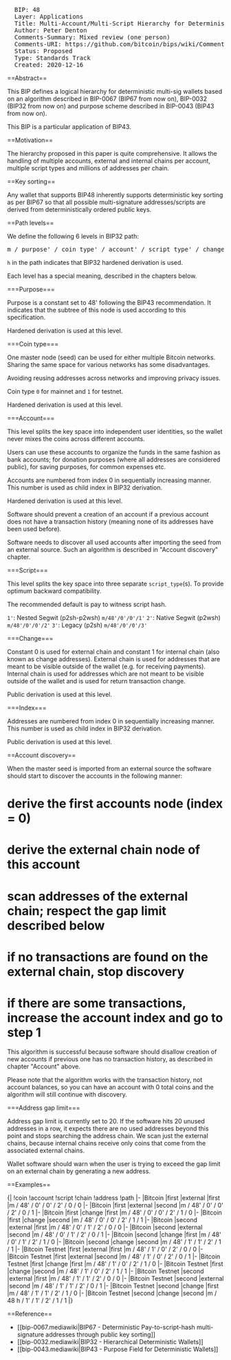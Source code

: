 <pre>
  BIP: 48
  Layer: Applications
  Title: Multi-Account/Multi-Script Hierarchy for Deterministic Multi Signature Wallets
  Author: Peter Denton <dentondevelopment@protonmail.com>
  Comments-Summary: Mixed review (one person)
  Comments-URI: https://github.com/bitcoin/bips/wiki/Comments:BIP-0048
  Status: Proposed
  Type: Standards Track
  Created: 2020-12-16
</pre>

==Abstract==

This BIP defines a logical hierarchy for deterministic multi-sig wallets based on an algorithm
described in BIP-0067 (BIP67 from now on), BIP-0032 (BIP32 from now on) and purpose scheme described in
BIP-0043 (BIP43 from now on).

This BIP is a particular application of BIP43.

==Motivation==

The hierarchy proposed in this paper is quite comprehensive. It allows the handling of
multiple accounts, external and internal chains per account, multiple script types and
millions of addresses per chain.

==Key sorting==

Any wallet that supports BIP48 inherently supports deterministic key sorting as per BIP67 so that all possible
multi-signature addresses/scripts are derived from deterministically ordered public keys.

==Path levels==

We define the following 6 levels in BIP32 path:

<pre>
m / purpose' / coin_type' / account' / script_type' / change / address_index
</pre>

`h` in the path indicates that BIP32 hardened derivation is used.

Each level has a special meaning, described in the chapters below.

===Purpose===

Purpose is a constant set to 48' following the BIP43 recommendation.
It indicates that the subtree of this node is used according to this specification.

Hardened derivation is used at this level.

===Coin type===

One master node (seed) can be used for either multiple Bitcoin networks.
Sharing the same space for various networks has some disadvantages.

Avoiding reusing addresses across networks and improving privacy issues.

Coin type `0` for mainnet and `1` for testnet.

Hardened derivation is used at this level.

===Account===

This level splits the key space into independent user identities,
so the wallet never mixes the coins across different accounts.

Users can use these accounts to organize the funds in the same
fashion as bank accounts; for donation purposes (where all
addresses are considered public), for saving purposes,
for common expenses etc.

Accounts are numbered from index 0 in sequentially increasing manner.
This number is used as child index in BIP32 derivation.

Hardened derivation is used at this level.

Software should prevent a creation of an account if a previous account does not
have a transaction history (meaning none of its addresses have been used before).

Software needs to discover all used accounts after importing the seed from
an external source. Such an algorithm is described in "Account discovery" chapter.

===Script===

This level splits the key space into three separate `script_type`(s). To provide
optimum backward compatibility.

The recommended default is pay to witness script hash.

`1'`: Nested Segwit (p2sh-p2wsh) `m/48'/0'/0'/1'`
`2'`: Native Segwit (p2wsh) `m/48'/0'/0'/2'`
`3'`: Legacy (p2sh) `m/48'/0'/0'/3'`

===Change===

Constant 0 is used for external chain and constant 1 for internal chain (also
known as change addresses). External chain is used for addresses that are meant
to be visible outside of the wallet (e.g. for receiving payments). Internal
chain is used for addresses which are not meant to be visible outside of the
wallet and is used for return transaction change.

Public derivation is used at this level.

===Index===

Addresses are numbered from index 0 in sequentially increasing manner.
This number is used as child index in BIP32 derivation.

Public derivation is used at this level.

==Account discovery==

When the master seed is imported from an external source the software should
start to discover the accounts in the following manner:

# derive the first accounts node (index = 0)
# derive the external chain node of this account
# scan addresses of the external chain; respect the gap limit described below
# if no transactions are found on the external chain, stop discovery
# if there are some transactions, increase the account index and go to step 1

This algorithm is successful because software should disallow creation of new
accounts if previous one has no transaction history, as described in chapter
"Account" above.

Please note that the algorithm works with the transaction history, not account
balances, so you can have an account with 0 total coins and the algorithm will
still continue with discovery.

===Address gap limit===

Address gap limit is currently set to 20. If the software hits 20 unused
addresses in a row, it expects there are no used addresses beyond this point
and stops searching the address chain. We scan just the external chains, because
internal chains receive only coins that come from the associated external chains.

Wallet software should warn when the user is trying to exceed the gap limit on
an external chain by generating a new address.

==Examples==

{|
!coin
!account
!script
!chain
!address
!path
|-
|Bitcoin
|first
|external
|first
|m / 48' / 0' / 0' / 2' / 0 / 0
|-
|Bitcoin
|first
|external
|second
|m / 48' / 0' / 0' / 2' / 0 / 1
|-
|Bitcoin
|first
|change
|first
|m / 48' / 0' / 0' / 2' / 1 / 0
|-
|Bitcoin
|first
|change
|second
|m / 48' / 0' / 0' / 2' / 1 / 1
|-
|Bitcoin
|second
|external
|first
|m / 48' / 0' / 1' / 2' / 0 / 0
|-
|Bitcoin
|second
|external
|second
|m / 48' / 0' / 1' / 2' / 0 / 1
|-
|Bitcoin
|second
|change
|first
|m / 48' / 0' / 1' / 2' / 1 / 0
|-
|Bitcoin
|second
|change
|second
|m / 48' / 1' / 1' / 2' / 1 / 1
|-
|Bitcoin Testnet
|first
|external
|first
|m / 48' / 1' / 0' / 2' / 0 / 0
|-
|Bitcoin Testnet
|first
|external
|second
|m / 48' / 1' / 0' / 2' / 0 / 1
|-
|Bitcoin Testnet
|first
|change
|first
|m / 48' / 1' / 0' / 2' / 1 / 0
|-
|Bitcoin Testnet
|first
|change
|second
|m / 48' / 1' / 0' / 2' / 1 / 1
|-
|Bitcoin Testnet
|second
|external
|first
|m / 48' / 1' / 1' / 2' / 0 / 0
|-
|Bitcoin Testnet
|second
|external
|second
|m / 48' / 1' / 1' / 2' / 0 / 1
|-
|Bitcoin Testnet
|second
|change
|first
|m / 48' / 1' / 1' / 2' / 1 / 0
|-
|Bitcoin Testnet
|second
|change
|second
|m / 48 h / 1' / 1' / 2' / 1 / 1
|}

==Reference==

* [[bip-0067.mediawiki|BIP67 - Deterministic Pay-to-script-hash multi-signature addresses through public key sorting]]
* [[bip-0032.mediawiki|BIP32 - Hierarchical Deterministic Wallets]]
* [[bip-0043.mediawiki|BIP43 - Purpose Field for Deterministic Wallets]]
